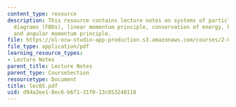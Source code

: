 ```yaml
---
content_type: resource
description: This resource contains lecture notes on systems of particles, free body
  diagrams (FBDs), linear momentum principle, conservation of energy, kinematics,
  and angular momentum principle.
file: https://ol-ocw-studio-app-production.s3.amazonaws.com/courses/2-003j-dynamics-and-control-i-spring-2007/d94a2ee18ec6b6f131f013c853248118_lec05.pdf
file_type: application/pdf
learning_resource_types:
- Lecture Notes
parent_title: Lecture Notes
parent_type: CourseSection
resourcetype: Document
title: lec05.pdf
uid: d94a2ee1-8ec6-b6f1-31f0-13c853248118
---
```

